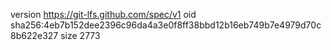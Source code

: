 version https://git-lfs.github.com/spec/v1
oid sha256:4eb7b152dee2396c96da4a3e0f8ff38bbd12b16eb749b7e4979d70c8b622e327
size 2773
